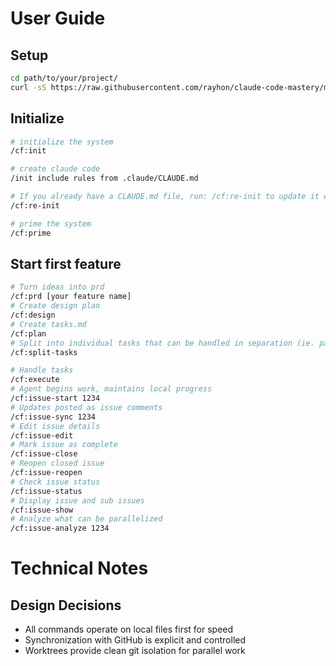 # User Guide
## Setup
```bash
cd path/to/your/project/
curl -sS https://raw.githubusercontent.com/rayhon/claude-code-mastery/master/install/setup.sh | bash
```

## Initialize
```bash
# initialize the system
/cf:init

# create claude code
/init include rules from .claude/CLAUDE.md

# If you already have a CLAUDE.md file, run: /cf:re-init to update it with important rules from .claude/CLAUDE.md.
/cf:re-init

# prime the system
/cf:prime
```


## Start first feature
```bash
# Turn ideas into prd
/cf:prd [your feature name]
# Create design plan
/cf:design
# Create tasks.md
/cf:plan
# Split into individual tasks that can be handled in separation (ie. parallelizable)
/cf:split-tasks

# Handle tasks
/cf:execute
# Agent begins work, maintains local progress
/cf:issue-start 1234
# Updates posted as issue comments
/cf:issue-sync 1234
# Edit issue details
/cf:issue-edit
# Mark issue as complete
/cf:issue-close
# Reopen closed issue
/cf:issue-reopen
# Check issue status
/cf:issue-status
# Display issue and sub issues
/cf:issue-show 
# Analyze what can be parallelized
/cf:issue-analyze 1234
```

# Technical Notes
## Design Decisions
* All commands operate on local files first for speed
* Synchronization with GitHub is explicit and controlled
* Worktrees provide clean git isolation for parallel work

